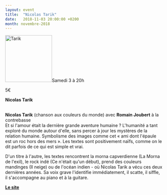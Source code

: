 ```yaml
---
layout: event
title:  "Nicolas Tarik"
date:   2018-11-03 20:00:00 +0200
month: novembre-2018
---
```

<img class=" size-thumbnail wp-image-5352 alignleft" src="https://agendarts.files.wordpress.com/2018/09/tarik.jpg?w=150" alt="Tarik" width="150" height="150" />Samedi 3 à 20h

5€

**Nicolas Tarik**

&nbsp;  
**Nicolas Tarik** (chanson aux couleurs du monde) avec **Romain Joubert** à la contrebasse  
Et si l'amour était la dernière grande aventure humaine ? L'humanité a tant exploré du monde autour d'elle, sans percer à jour les mystères de la relation humaine. Symbolisme des images comme cet « ami dont l'épaule est un roc hors des mers ». Les textes sont positivement naïfs, comme on le dit parfois de ce qui est simple et vrai.

D'un titre à l'autre, les textes rencontrent la morna capverdienne (La Morna de l'exil), le rock indé (Ce n'était qu'un début), prend des couleurs mandinges (Il neige) ou de l'océan indien - où Nicolas Tarik a vécu ces deux dernières années. Sa voix grave l'identifie immédiatement, il scatte, il siffle, il s'accompagne au piano et à la guitare.

[**Le site**](https://www.nicolastarik.com/)